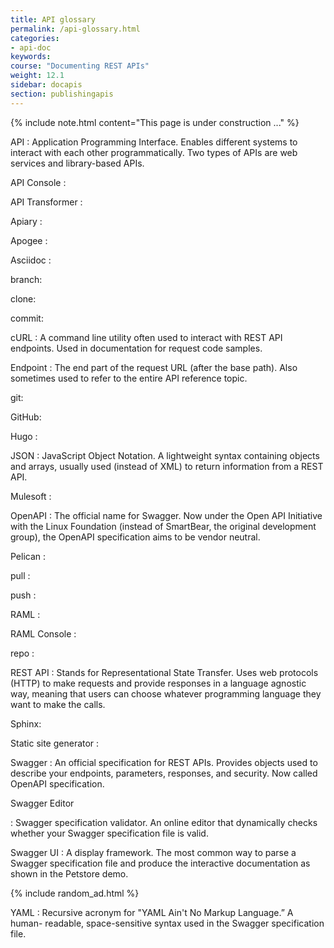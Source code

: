 ```yaml
---
title: API glossary
permalink: /api-glossary.html
categories:
- api-doc
keywords:
course: "Documenting REST APIs"
weight: 12.1
sidebar: docapis
section: publishingapis
---
```


{% include note.html content="This page is under construction ..." %}

API
: Application Programming Interface. Enables different systems to interact with each other programmatically. Two types of APIs are web services and library-based APIs.

API Console
:

API Transformer
:

Apiary
:

Apogee
:

Asciidoc
:

branch:

clone:

commit:

cURL
: A command line utility often used to interact with REST API endpoints. Used in documentation for request code samples.

Endpoint
: The end part of the request URL (after the base path). Also sometimes used to refer to the entire API reference topic.

git:

GitHub:


Hugo
:

JSON
: JavaScript Object Notation. A lightweight syntax containing objects and arrays, usually used (instead of XML) to return information from a REST API.

Mulesoft
:

OpenAPI
: The official name for Swagger. Now under the Open API Initiative with the Linux Foundation (instead of SmartBear, the original development group), the OpenAPI specification aims to be vendor neutral.

Pelican
:

pull
:

push
:

RAML
:

RAML Console
:

repo
:

REST API
: Stands for Representational State Transfer. Uses web protocols (HTTP) to make requests and provide responses in a language agnostic way, meaning that users can choose whatever programming language they want to make the calls.

Sphinx:

Static site generator
:

Swagger
: An official specification for REST APIs. Provides objects used to describe your endpoints, parameters, responses, and security. Now called OpenAPI specification.

Swagger Editor

: Swagger specification validator. An online editor that dynamically checks whether your Swagger specification file is valid.

Swagger UI
: A display framework. The most common way to parse a Swagger specification file and produce the interactive documentation as shown in the Petstore demo.

{% include random_ad.html %}

YAML
: Recursive acronym for "YAML Ain't No Markup Language.” A human- readable, space-sensitive syntax used in the Swagger specification file.
